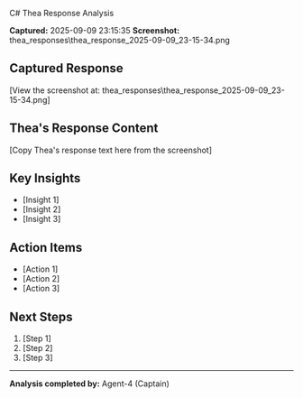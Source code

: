 C# Thea Response Analysis

**Captured:** 2025-09-09 23:15:35
**Screenshot:** thea_responses\thea_response_2025-09-09_23-15-34.png

## Captured Response
[View the screenshot at: thea_responses\thea_response_2025-09-09_23-15-34.png]

## Thea's Response Content
[Copy Thea's response text here from the screenshot]

## Key Insights
- [Insight 1]
- [Insight 2]
- [Insight 3]

## Action Items
- [Action 1]
- [Action 2]
- [Action 3]

## Next Steps
1. [Step 1]
2. [Step 2]
3. [Step 3]

---
**Analysis completed by:** Agent-4 (Captain)
